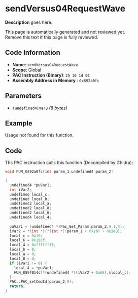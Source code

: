 # sendVersus04RequestWave

**Description** goes here.

This page is automatically generated and not reviewed yet.<br>Remove this text if this page is fully reviewed.

## Code Information

- **Name**: `sendVersus04RequestWave`
- **Scope**: Global
- **PAC Instruction (Binary)**: `25 16 1d 01`
- **Assembly Address in Memory** : `0x892a0fc`

## Parameters

- `(undefined4)Var0` *(8 bytes)*

## Example

Usage not found for this function.

## Code

Ths PAC instruction calls this function (Decompiled by Ghidra):

```c
void FUN_0892a0fc(int param_1,undefined4 param_2)

{
  undefined4 *puVar1;
  int iVar2;
  undefined local_c;
  undefined local_b;
  undefined2 local_a;
  undefined2 local_8;
  undefined2 local_6;
  undefined4 local_4;
  
  puVar1 = (undefined4 *)Pac_Get_Param(param_2,0,1,4);
  iVar2 = *(int *)(*(int *)(param_1 + 0x10) + 0x2d8);
  local_c = 0x10;
  local_6 = 0x10cf;
  local_4 = 0xffffffff;
  local_b = 0;
  local_a = 0;
  local_8 = 0;
  if (iVar2 != 0) {
    local_4 = *puVar1;
    FUN_089f014c(*(undefined4 *)(iVar2 + 0x68),&local_c);
  }
  PAC::PAC_setCmdId(param_2,0);
  return;
}
```

